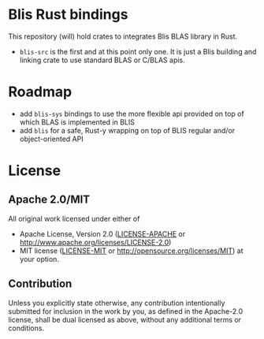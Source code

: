 # Blis Rust bindings

This repository (will) hold crates to integrates Blis BLAS library in Rust.

* `blis-src` is the first and at this point only one. It is just a Blis
building and linking crate to use standard BLAS or C/BLAS apis.

# Roadmap

* add `blis-sys` bindings to use the more flexible api provided on top of 
which BLAS is implemented in BLIS
* add `blis` for a safe, Rust-y wrapping on top of BLIS regular and/or
object-oriented API

# License

## Apache 2.0/MIT

All original work licensed under either of
 * Apache License, Version 2.0 ([LICENSE-APACHE](LICENSE-APACHE) or http://www.apache.org/licenses/LICENSE-2.0)
 * MIT license ([LICENSE-MIT](LICENSE-MIT) or http://opensource.org/licenses/MIT)
     at your option.

## Contribution

Unless you explicitly state otherwise, any contribution intentionally submitted
for inclusion in the work by you, as defined in the Apache-2.0 license, shall
be dual licensed as above, without any additional terms or conditions.
